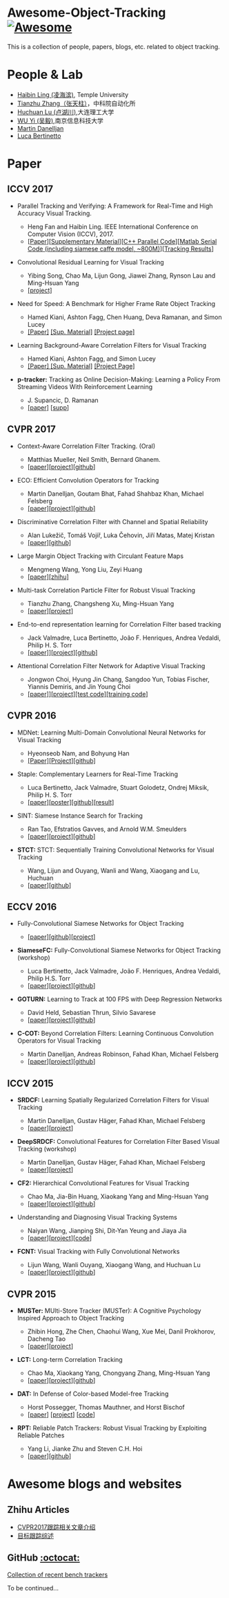 # Awesome-Object-Tracking [![Awesome](https://cdn.rawgit.com/sindresorhus/awesome/d7305f38d29fed78fa85652e3a63e154dd8e8829/media/badge.svg)](https://github.com/sindresorhus/awesome)
This is a collection of people, papers, blogs, etc. related to object tracking.


# People & Lab

- [Haibin Ling (凌海滨)](http://www.dabi.temple.edu/~hbling/), Temple University
- [Tianzhu Zhang（张天柱）](http://nlpr-web.ia.ac.cn/mmc/homepage/tzzhang/index.html)，中科院自动化所
- [Huchuan Lu (卢湖川)](http://ice.dlut.edu.cn/lu/),大连理工大学
- [WU Yi (吴毅)](https://sites.google.com/site/wuyi2018/),南京信息科技大学
- [Martin Danelljan](http://users.isy.liu.se/cvl/marda26/)
- [Luca Bertinetto](http://www.robots.ox.ac.uk/~luca/index.html)

# Paper

## ICCV 2017
- Parallel Tracking and Verifying: A Framework for Real-Time and High Accuracy Visual Tracking.
  - Heng Fan and Haibin Ling. IEEE International Conference on Computer Vision (ICCV), 2017.
  - [[Paper](http://www.dabi.temple.edu/~hbling/code/PTAV/PTAV_ICCV17.pdf)][[Supplementary Material](http://www.dabi.temple.edu/~hbling/code/PTAV/PTAV_ICCV17_Supp.pdf)][[C++ Parallel Code](http://www.dabi.temple.edu/~hbling/code/PTAV/parallel_ptav_v1.zip)][[Matlab Serial Code (including siamese caffe model, ~800M)](http://www.dabi.temple.edu/~hbling/code/PTAV/serial_ptav_v1.zip)][[Tracking Results](http://www.dabi.temple.edu/~hbling/code/PTAV/ptavresults.zip)]


- Convolutional Residual Learning for Visual Tracking
  - Yibing Song, Chao Ma, Lijun Gong, Jiawei Zhang, Rynson Lau and Ming-Hsuan Yang
  - [[project]](https://www.cs.cityu.edu.hk/%7Eyibisong/iccv17/index.html)

- Need for Speed: A Benchmark for Higher Frame Rate Object Tracking
  - Hamed Kiani, Ashton Fagg, Chen Huang, Deva Ramanan, and Simon Lucey
  - [[Paper]](http://www.hamedkiani.com/uploads/5/1/8/8/51882963/435.pdf) [[Sup. Material]](http://www.hamedkiani.com/uploads/5/1/8/8/51882963/435_sup.pdf) [[Project page]](http://ci2cv.net/nfs/index.html)

- Learning Background-Aware Correlation Filters for Visual Tracking
  - Hamed Kiani, Ashton Fagg, and  Simon Lucey
  - [[Paper] ](http://www.hamedkiani.com/uploads/5/1/8/8/51882963/436.pdf) [[Sup. Material]](http://www.hamedkiani.com/uploads/5/1/8/8/51882963/436_sup.pdf)  [[Project Page]](http://www.hamedkiani.com/bacf.html)

- **p-tracker:** Tracking as Online Decision-Making: Learning a Policy From Streaming Videos With Reinforcement Learning
  - J. Supancic, D. Ramanan
  - [[paper]](https://arxiv.org/abs/1707.04991) [[supp](http://openaccess.thecvf.com/content_ICCV_2017/supplemental/Supancic_Tracking_as_Online_ICCV_2017_supplemental.pdf)]



## CVPR 2017
- Context-Aware Correlation Filter Tracking. (Oral)
  - Matthias Mueller, Neil Smith, Bernard Ghanem.
  -  [[paper](http://link.zhihu.com/?target=https%3A//ivul.kaust.edu.sa/Documents/Publications/2017/Context-Aware%2520Correlation%2520Filter%2520Tracking.pdf)][[project](http://link.zhihu.com/?target=https%3A//ivul.kaust.edu.sa/Pages/pub-ca-cf-tracking.aspx)][[github](github.com/thias15/Context-Aware-CF-Tracking)]

- ECO: Efficient Convolution Operators for Tracking
  - Martin Danelljan, Goutam Bhat, Fahad Shahbaz Khan, Michael Felsberg
  - [[paper]](http://arxiv.org/pdf/1611.09224.pdf)[[project]](www.cvl.isy.liu.se/research/objrec/visualtracking/ecotrack/index.html)[[github]](http://github.com/martin-danelljan/ECO)

- Discriminative Correlation Filter with Channel and Spatial Reliability
  - Alan Lukežič, Tomáš Vojíř, Luka Čehovin, Jiří Matas, Matej Kristan
  - [[paper]](http://arxiv.org/pdf/1611.08461v1.pdf)[[github]](https://github.com/alanlukezic/csr-dcf)

- Large Margin Object Tracking with Circulant Feature Maps
  - Mengmeng Wang, Yong Liu, Zeyi Huang
  - [[paper]](http://arxiv.org/pdf/1703.05020.pdf)[[zhihu]](https://zhuanlan.zhihu.com/p/25761718)

- Multi-task Correlation Particle Filter for Robust Visual Tracking
  - Tianzhu Zhang, Changsheng Xu, Ming-Hsuan Yang
  - [[paper]](http://link.zhihu.com/?target=http%3A//nlpr-web.ia.ac.cn/mmc/homepage/tzzhang/Project_Tianzhu/zhang_mcpf/CVPR2017/1758.pdf)[[project]](http://nlpr-web.ia.ac.cn/mmc/homepage/tzzhang/mcpf.html)

- End-to-end representation learning for Correlation Filter based tracking
  - Jack Valmadre, Luca Bertinetto, João F. Henriques, Andrea Vedaldi, Philip H. S. Torr
  - [[paper]](http://arxiv.org/pdf/1704.06036v1.pdf)][[project]](http://www.robots.ox.ac.uk/%7Eluca/cfnet.html)[[github]](http://github.com/bertinetto/cfnet)

- Attentional Correlation Filter Network for Adaptive Visual Tracking
  - Jongwon Choi, Hyung Jin Chang, Sangdoo Yun, Tobias Fischer, Yiannis Demiris, and Jin Young Choi
  - [[paper]](http://.google.com/file/d/0B0ZkG8zaRQoLUHdlTGNtUWFjd1E/view)][[project]](http://sites.google.com/site/jwchoivision/home/acfn-1)[[test code]](http://drive.google.com/file/d/0B0ZkG8zaRQoLQUswbW9qSWFaU0U/view%3Fusp%3Ddrive_web)[[training code]](http://drive.google.com/file/d/0B0ZkG8zaRQoLZVVranBnbHlydnM/view%3Fusp%3Ddrive_web)


## CVPR 2016
- MDNet: Learning Multi-Domain Convolutional Neural Networks for Visual Tracking
  - Hyeonseob Nam, and Bohyung Han
  - [[Paper]](https://arxiv.org/abs/1510.07945)[[Project]](http://cvlab.postech.ac.kr/research/mdnet/)[[github]](https://github.com/HyeonseobNam/py-MDNet)

- Staple: Complementary Learners for Real-Time Tracking
  - Luca Bertinetto, Jack Valmadre, Stuart Golodetz, Ondrej Miksik, Philip H. S. Torr
  - [[paper]](http://arxiv.org/abs/1512.01355)[[poster]](http://www.robots.ox.ac.uk/~luca/stuff/poster_staple.pdf)[[github]](https://github.com/bertinetto/staple)[[result]](http://www.robots.ox.ac.uk/~luca/stuff/staple_results/all.zip)

- SINT: Siamese Instance Search for Tracking
  - Ran Tao, Efstratios Gavves, and Arnold W.M. Smeulders
  - [[paper]](https://staff.science.uva.nl/r.tao/pub/TaoCVPR2016.pdf)[[project]](https://staff.fnwi.uva.nl/r.tao/projects/SINT/SINT_proj.html)[[github]](https://github.com/taotaoorange/SINT)

- **STCT:** STCT: Sequentially Training Convolutional Networks for Visual Tracking
  - Wang, Lijun and Ouyang, Wanli and Wang, Xiaogang and Lu, Huchuan
  - [[paper](http://www.ee.cuhk.edu.hk/~wlouyang/Papers/WangLJ_CVPR16.pdf)][[github](https://github.com/scott89/STCT)]

## ECCV 2016

- Fully-Convolutional Siamese Networks for Object Tracking
  - [[paper]](http://arxiv.org/abs/1606.09549)[[github]](https://github.com/bertinetto/siamese-fc)[[project]](http://www.robots.ox.ac.uk/%7Eluca/siamese-fc.html)

- **SiameseFC:** Fully-Convolutional Siamese Networks for Object Tracking (workshop)
  - Luca Bertinetto, Jack Valmadre, João F. Henriques, Andrea Vedaldi, Philip H.S. Torr
  - [[paper](http://120.52.73.78/arxiv.org/pdf/1606.09549v2.pdf)][[project](http://www.robots.ox.ac.uk/~luca/siamese-fc.html)][[github](https://github.com/bertinetto/siamese-fc)]

- **GOTURN:** Learning to Track at 100 FPS with Deep Regression Networks
  - David Held, Sebastian Thrun, Silvio Savarese
  - [[paper](http://davheld.github.io/GOTURN/GOTURN.pdf)][[project](http://davheld.github.io/GOTURN/GOTURN.html)][[github](https://github.com/davheld/GOTURN)]

- **C-COT:** Beyond Correlation Filters: Learning Continuous Convolution Operators for Visual Tracking
  - Martin Danelljan, Andreas Robinson, Fahad Khan, Michael Felsberg
  - [[paper](http://www.cvl.isy.liu.se/research/objrec/visualtracking/conttrack/C-COT_ECCV16.pdf)][[project](http://www.cvl.isy.liu.se/research/objrec/visualtracking/conttrack/index.html)][[github](https://github.com/martin-danelljan/Continuous-ConvOp)]



## ICCV 2015

- **SRDCF:** Learning Spatially Regularized Correlation Filters for Visual Tracking
  - Martin Danelljan, Gustav Häger, Fahad Khan, Michael Felsberg
  - [[paper](https://www.cvl.isy.liu.se/research/objrec/visualtracking/regvistrack/SRDCF_ICCV15.pdf)][[project](https://www.cvl.isy.liu.se/research/objrec/visualtracking/regvistrack/)]

- **DeepSRDCF:** Convolutional Features for Correlation Filter Based Visual Tracking (workshop)
  - Martin Danelljan, Gustav Häger, Fahad Khan, Michael Felsberg
  - [[paper](https://www.cvl.isy.liu.se/research/objrec/visualtracking/regvistrack/ConvDCF_ICCV15_VOTworkshop.pdf)][[project](https://www.cvl.isy.liu.se/research/objrec/visualtracking/regvistrack/)]

- **CF2:** Hierarchical Convolutional Features for Visual Tracking
  - Chao Ma, Jia-Bin Huang, Xiaokang Yang and Ming-Hsuan Yang
  - [[paper](http://faculty.ucmerced.edu/mhyang/papers/iccv15_tracking.pdf)][[project](https://sites.google.com/site/jbhuang0604/publications/cf2)][[github](https://github.com/jbhuang0604/CF2)]

- Understanding and Diagnosing Visual Tracking Systems
  - Naiyan Wang, Jianping Shi, Dit-Yan Yeung and Jiaya Jia
  - [[paper](http://winsty.net/papers/diagnose.pdf)][[project](http://winsty.net/tracker_diagnose.html)][[code](http://winsty.net/diagnose/diagnose_code.zip)]

- **FCNT:** Visual Tracking with Fully Convolutional Networks
  - Lijun Wang, Wanli Ouyang, Xiaogang Wang, and Huchuan Lu
  - [[paper](http://202.118.75.4/lu/Paper/ICCV2015/iccv15_lijun.pdf)][[project](http://scott89.github.io/FCNT/)][[github](https://github.com/scott89/FCNT)]

## CVPR 2015

- **MUSTer:** MUlti-Store Tracker (MUSTer): A Cognitive Psychology Inspired Approach to Object Tracking
  - Zhibin Hong, Zhe Chen, Chaohui Wang, Xue Mei, Danil Prokhorov, Dacheng Tao
  - [[paper](http://openaccess.thecvf.com/content_cvpr_2015/papers/Hong_MUlti-Store_Tracker_MUSTer_2015_CVPR_paper.pdf)][[project](https://sites.google.com/site/multistoretrackermuster/)]

- **LCT:** Long-term Correlation Tracking
  - Chao Ma, Xiaokang Yang, Chongyang Zhang, Ming-Hsuan Yang
  -   [[paper](http://openaccess.thecvf.com/content_cvpr_2015/papers/Ma_Long-Term_Correlation_Tracking_2015_CVPR_paper.pdf)][[project](https://sites.google.com/site/chaoma99/cvpr15_tracking)][[github](https://github.com/chaoma99/lct-tracker)]

- **DAT:** In Defense of Color-based Model-free Tracking
  - Horst Possegger, Thomas Mauthner, and Horst Bischof
  - [[paper](https://lrs.icg.tugraz.at/pubs/possegger_cvpr15.pdf)]
  [[project](https://www.tugraz.at/institute/icg/research/team-bischof/lrs/downloads/dat)]
  [[code](https://lrs.icg.tugraz.at/downloads/dat-v1.0.zip)]

- **RPT:** Reliable Patch Trackers: Robust Visual Tracking by Exploiting Reliable Patches
  - Yang Li, Jianke Zhu and Steven C.H. Hoi
  - [[paper](https://github.com/ihpdep/ihpdep.github.io/raw/master/papers/cvpr15_rpt.pdf)][[github](https://github.com/ihpdep/rpt)]

# Awesome blogs and websites

## Zhihu Articles
- [CVPR2017跟踪相关文章介绍](https://zhuanlan.zhihu.com/p/27335895)
- [目标跟踪综述](https://www.jiqizhixin.com/articles/2017-05-14)

## GitHub [:octocat:](https://github.com/sdsy888/Awesome-Object-Tracking/tree/master)
[Collection of recent bench  trackers](https://github.com/foolwood/benchmark_results)

To be continued...
